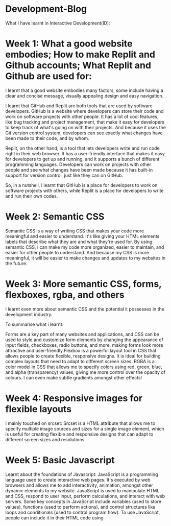 # Development-Blog

What I have learnt in Interactive Development(ID):

<h1>Week 1: What a good website embodies; How to make Replit and Github accounts; What Replit and Github are used for:</h1>

I learnt that a good website embodies many factors, some include having a clear and concise message, visually appealing design and easy navigation.

I learnt that GitHub and Replit are both tools that are used by software developers. GitHub is a website where developers can store their code and work on software projects with other people. It has a lot of cool features, like bug tracking and project management, that make it easy for developers to keep track of what's going on with their projects. And because it uses the Git version control system, developers can see exactly what changes have been made to their code, and by whom.

Replit, on the other hand, is a tool that lets developers write and run code right in their web browser. It has a user-friendly interface that makes it easy for developers to get up and running, and it supports a bunch of different programming languages. Developers can work on projects with other people and see what changes have been made because it has built-in support for version control, just like they can on GitHub.

So, in a nutshell, i learnt that GitHub is a place for developers to work on software projects with others, while Replit is a place for developers to write and run their own codes.

<h1>Week 2: Semantic CSS</h1>

Semantic CSS is a way of writing CSS that makes your code more meaningful and easier to understand. It's like giving your HTML elements labels that describe what they are and what they're used for. By using semantic CSS, i can make my code more organized, easier to maintain, and easier for other people to understand. And because my CSS is more meaningful, it will be easier to make changes and updates to my websites in the future. 

<h1>Week 3: More semantic CSS, forms, flexboxes, rgba, and others</h1>

I learnt even more about semantic CSS and the potential it possesses in the development industry. 

To summarise what i learnt: 

Forms are a key part of many websites and applications, and CSS can be used to style and customize form elements by changing the appearance of input fields, checkboxes, radio buttons, and more, making forms look more attractive and user-friendly.Flexbox is a powerful layout tool in CSS that allows people to create flexible, responsive designs. It is ideal for building complex layouts that need to adapt to different screen sizes. RGBA is a color model in CSS that allows me to specify colors using red, green, blue, and alpha (transparency) values, giving me more control over the opacity of colours. I can even make subtle gradients amongst other effects!

<h1>Week 4: Responsive images for flexible layouts</h1>

I mainly touched on srcset:
  Srcset is a HTML attribute that allows me to specify multiple image sources and sizes for a single image element, which is useful for creating flexible and responsive designs that can adapt to different screen sizes and resolutions.

<h1>Week 5: Basic Javascript</h1>

Learnt about the foundations of Javascript:
  JavaScript is a programming language used to create interactive web pages. It's executed by web browsers and allows me to add interactivity, animation, amongst other dynamic elements to my website. JavaScript is used to manipulate HTML and CSS, respond to user input, perform calculations, and interact with web servers. Some key concepts in JavaScript include variables (used to store values), functions (used to perform actions), and control structures like loops and conditionals (used to control program flow). To use JavaScript, people can include it in their HTML code using <script> tags, either by writing code directly in the HTML file or by linking to an external JavaScript file (the latter is better for huge amounts of javascript).

<h1>Week 6: Javascript objects</h1>

Learnt about javascript objects:
  A Javascript object is a collection of properties and values, similar to a dictionary in Python or a hash in Ruby.  Objects are a fundamental part of many JavaScript libraries and frameworks and can be created using object literal syntax (using '{}'), or by using the object constructor. Properties can be added or accessed using dot notation or bracket notation. Bracket notation allows me to access properties with special characters in their names, while I cannot do this with dot notation. Objects can also have methods, which are functions that belong to the object and can be called using dot notation. Objects can be used to store and manipulate data in complex ways. 
  
<h1>Week 7: DOM</h1>

Learnt about DOM(Document Object Model):
  DOM is a programming interface for HTML and XML documents. It represents the document as a tree of objects, where each object represents an element, attribute, or piece of text in the document. This tree structure can be manipulated using JavaScript, allowing me to add, remove, modify elements and attributes, change styles and classes, and respond to user interactions. The DOM is a key tool for creating dynamic, interactive web pages, and is supported by all modern web browsers.

<h1>Week 8: Fetch jQuery</h1>

Learnt Fetch and jQuery:
  
Fetch is a modern JavaScript API for making network requests, including AJAX requests to fetch data from web servers. It uses Promises to handle asynchronous operations, and provides a simpler, more flexible API than older AJAX techniques like XMLHttpRequest. (Promise fetch only rejects when network error is encountered)

jQuery is a popular JavaScript library that includes a range of tools for manipulating the DOM, handling events, and making network requests. It includes a simplified AJAX API that provides a shorthand way to make AJAX requests, and handles cross-browser compatibility issues for people.

Both Fetch and jQuery can be used to make network requests in JavaScript, but they have different syntax and capabilities. Fetch is a more modern, standards-based approach, while jQuery provides a more comprehensive suite of tools for front-end development.
  
<h1>Week 9: Bootstrap</h1>

Learnt about Bootstrap:
  Bootstrap is a popular front-end framework for building responsive, mobile-first websites and web applications. It provides a collection of HTML, CSS, and JavaScript components, including typography, forms, buttons, navigation menus, modals, and more. By using Bootstrap, people can quickly and easily create professional-looking web pages without needing to write a lot of custom CSS or JavaScript. Bootstrap also provides a grid system for creating responsive layouts, and supports integration with popular front-end development tools like SASS(Syntactically Awesome Stylesheets) and LESS(Leaner CSS).
  
<h1>Week 12: RestDB</h1>

Learnt about RestDB:
  RestDB is a cloud-based NoSQL database service that allows people to quickly and easily create and deploy a RESTful API for their web or mobile app. It provides a web-based interface for designing data models and setting up API endpoints, as well as a range of features for managing data, including search, filtering, and aggregation. RestDB also supports integration with popular front-end development frameworks like Angular, React, and Vue, and provides SDKs for a range of programming languages. By using RestDB, people can save time and effort in building their own backend infrastructure, and focus on building great user experiences for their apps.
  
<h1>Week 13: Common mistakes in Assignment 1</h1>

  Learnt what to look out for in Assignment 2 (eg. messy file structure and weird READMEs

<h1>Week 14: Lottie animations</h1>
  
  Learnt about Lottie animations:
    Lottie is a mobile and web animation library created by Airbnb. It allows designers and developers to easily add high-quality, lightweight animations to their apps and websites using After Effects animations exported as JSON files. Lottie uses a JSON file format called Bodymovin, which contains all the data needed to display complex animations including vector shapes, images, and animations. This enables anyone to create complex animations in After Effects and export them as a single JSON file, which can be easily embedded into other people's app or website using the Lottie library. Lottie supports a range of platforms and programming languages, including iOS, Android, React, Vue, and more!

  
That's all for my development blog! Thank you
